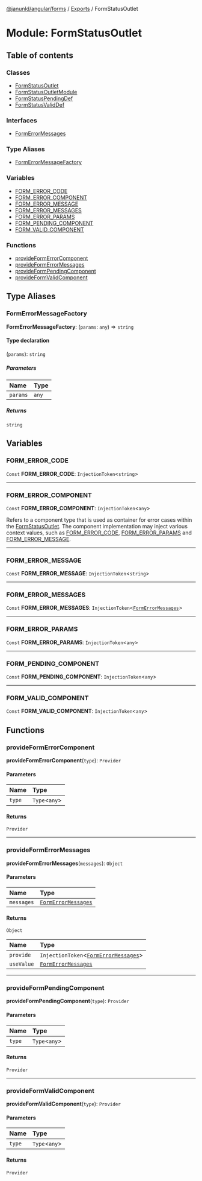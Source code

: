 [@janunld/angular/forms](../README.md) / [Exports](../modules.md) / FormStatusOutlet

# Module: FormStatusOutlet

## Table of contents

### Classes

- [FormStatusOutlet](../classes/FormStatusOutlet.FormStatusOutlet.md)
- [FormStatusOutletModule](../classes/FormStatusOutlet.FormStatusOutletModule.md)
- [FormStatusPendingDef](../classes/FormStatusOutlet.FormStatusPendingDef.md)
- [FormStatusValidDef](../classes/FormStatusOutlet.FormStatusValidDef.md)

### Interfaces

- [FormErrorMessages](../interfaces/FormStatusOutlet.FormErrorMessages.md)

### Type Aliases

- [FormErrorMessageFactory](FormStatusOutlet.md#formerrormessagefactory)

### Variables

- [FORM_ERROR_CODE](FormStatusOutlet.md#form_error_code)
- [FORM_ERROR_COMPONENT](FormStatusOutlet.md#form_error_component)
- [FORM_ERROR_MESSAGE](FormStatusOutlet.md#form_error_message)
- [FORM_ERROR_MESSAGES](FormStatusOutlet.md#form_error_messages)
- [FORM_ERROR_PARAMS](FormStatusOutlet.md#form_error_params)
- [FORM_PENDING_COMPONENT](FormStatusOutlet.md#form_pending_component)
- [FORM_VALID_COMPONENT](FormStatusOutlet.md#form_valid_component)

### Functions

- [provideFormErrorComponent](FormStatusOutlet.md#provideformerrorcomponent)
- [provideFormErrorMessages](FormStatusOutlet.md#provideformerrormessages)
- [provideFormPendingComponent](FormStatusOutlet.md#provideformpendingcomponent)
- [provideFormValidComponent](FormStatusOutlet.md#provideformvalidcomponent)

## Type Aliases

### FormErrorMessageFactory

**FormErrorMessageFactory**: (`params`: `any`) => `string`

#### Type declaration

(`params`): `string`

##### Parameters

| Name     | Type  |
| :------- | :---- |
| `params` | `any` |

##### Returns

`string`

## Variables

### FORM_ERROR_CODE

`Const` **FORM_ERROR_CODE**: `InjectionToken`<`string`\>

---

### FORM_ERROR_COMPONENT

`Const` **FORM_ERROR_COMPONENT**: `InjectionToken`<`any`\>

Refers to a component type that is used as container for error cases within
the [FormStatusOutlet](../classes/FormStatusOutlet.FormStatusOutlet.md). The component implementation may inject various
context values, such as [FORM_ERROR_CODE](FormStatusOutlet.md#form_error_code), [FORM_ERROR_PARAMS](FormStatusOutlet.md#form_error_params)
and [FORM_ERROR_MESSAGE](FormStatusOutlet.md#form_error_message).

---

### FORM_ERROR_MESSAGE

`Const` **FORM_ERROR_MESSAGE**: `InjectionToken`<`string`\>

---

### FORM_ERROR_MESSAGES

`Const` **FORM_ERROR_MESSAGES**: `InjectionToken`<[`FormErrorMessages`](../interfaces/FormStatusOutlet.FormErrorMessages.md)\>

---

### FORM_ERROR_PARAMS

`Const` **FORM_ERROR_PARAMS**: `InjectionToken`<`any`\>

---

### FORM_PENDING_COMPONENT

`Const` **FORM_PENDING_COMPONENT**: `InjectionToken`<`any`\>

---

### FORM_VALID_COMPONENT

`Const` **FORM_VALID_COMPONENT**: `InjectionToken`<`any`\>

## Functions

### provideFormErrorComponent

**provideFormErrorComponent**(`type`): `Provider`

#### Parameters

| Name   | Type           |
| :----- | :------------- |
| `type` | `Type`<`any`\> |

#### Returns

`Provider`

---

### provideFormErrorMessages

**provideFormErrorMessages**(`messages`): `Object`

#### Parameters

| Name       | Type                                                                       |
| :--------- | :------------------------------------------------------------------------- |
| `messages` | [`FormErrorMessages`](../interfaces/FormStatusOutlet.FormErrorMessages.md) |

#### Returns

`Object`

| Name       | Type                                                                                          |
| :--------- | :-------------------------------------------------------------------------------------------- |
| `provide`  | `InjectionToken`<[`FormErrorMessages`](../interfaces/FormStatusOutlet.FormErrorMessages.md)\> |
| `useValue` | [`FormErrorMessages`](../interfaces/FormStatusOutlet.FormErrorMessages.md)                    |

---

### provideFormPendingComponent

**provideFormPendingComponent**(`type`): `Provider`

#### Parameters

| Name   | Type           |
| :----- | :------------- |
| `type` | `Type`<`any`\> |

#### Returns

`Provider`

---

### provideFormValidComponent

**provideFormValidComponent**(`type`): `Provider`

#### Parameters

| Name   | Type           |
| :----- | :------------- |
| `type` | `Type`<`any`\> |

#### Returns

`Provider`
